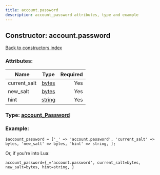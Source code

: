 ```yaml
---
title: account.password
description: account_password attributes, type and example
---
```

## Constructor: account.password  
[Back to constructors index](index.md)



### Attributes:

| Name     |    Type       | Required |
|----------|:-------------:|---------:|
|current\_salt|[bytes](../types/bytes.md) | Yes|
|new\_salt|[bytes](../types/bytes.md) | Yes|
|hint|[string](../types/string.md) | Yes|



### Type: [account\_Password](../types/account_Password.md)


### Example:

```
$account_password = ['_' => 'account.password', 'current_salt' => bytes, 'new_salt' => bytes, 'hint' => string, ];
```  

Or, if you're into Lua:  


```
account_password={_='account.password', current_salt=bytes, new_salt=bytes, hint=string, }

```


